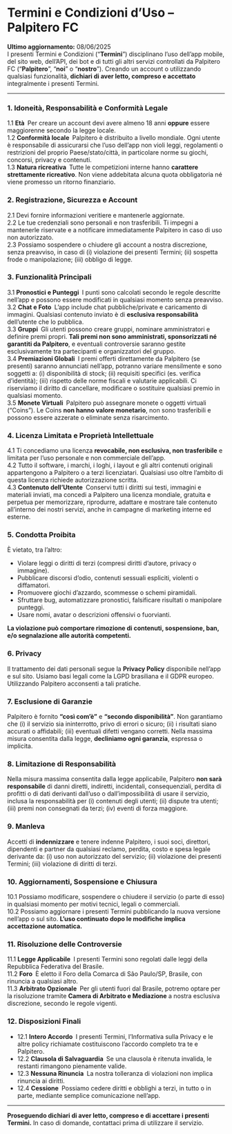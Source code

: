 # Termini e Condizioni d’Uso – **Palpitero FC**

**Ultimo aggiornamento:** 08/06/2025  
I presenti Termini e Condizioni (“**Termini**”) disciplinano l’uso dell’app mobile, del sito web, dell’API, dei bot e di tutti gli altri servizi controllati da Palpitero FC (“**Palpitero**”, “**noi**” o “**nostro**”). Creando un account o utilizzando qualsiasi funzionalità, **dichiari di aver letto, compreso e accettato** integralmente i presenti Termini.

---

### 1. Idoneità, Responsabilità e Conformità Legale  
1.1 **Età** Per creare un account devi avere almeno 18 anni **oppure** essere maggiorenne secondo la legge locale.  
1.2 **Conformità locale** Palpitero è distribuito a livello mondiale. Ogni utente è responsabile di assicurarsi che l’uso dell’app non violi leggi, regolamenti o restrizioni del proprio Paese/stato/città, in particolare norme su giochi, concorsi, privacy e contenuti.  
1.3 **Natura ricreativa** Tutte le competizioni interne hanno **carattere strettamente ricreativo**. Non viene addebitata alcuna quota obbligatoria né viene promesso un ritorno finanziario.

### 2. Registrazione, Sicurezza e Account  
2.1 Devi fornire informazioni veritiere e mantenerle aggiornate.  
2.2 Le tue credenziali sono personali e non trasferibili. Ti impegni a mantenerle riservate e a notificare immediatamente Palpitero in caso di uso non autorizzato.  
2.3 Possiamo sospendere o chiudere gli account a nostra discrezione, senza preavviso, in caso di (i) violazione dei presenti Termini; (ii) sospetta frode o manipolazione; (iii) obbligo di legge.

### 3. Funzionalità Principali  
3.1 **Pronostici e Punteggi** I punti sono calcolati secondo le regole descritte nell’app e possono essere modificati in qualsiasi momento senza preavviso.  
3.2 **Chat e Foto** L’app include chat pubbliche/private e caricamento di immagini. Qualsiasi contenuto inviato è di **esclusiva responsabilità** dell’utente che lo pubblica.  
3.3 **Gruppi** Gli utenti possono creare gruppi, nominare amministratori e definire premi propri. **Tali premi non sono amministrati, sponsorizzati né garantiti da Palpitero**, e eventuali controversie saranno gestite esclusivamente tra partecipanti e organizzatori del gruppo.  
3.4 **Premiazioni Globali** I premi offerti direttamente da Palpitero (se presenti) saranno annunciati nell’app, potranno variare mensilmente e sono soggetti a: (i) disponibilità di stock; (ii) requisiti specifici (es. verifica d’identità); (iii) rispetto delle norme fiscali e valutarie applicabili. Ci riserviamo il diritto di cancellare, modificare o sostituire qualsiasi premio in qualsiasi momento.  
3.5 **Monete Virtuali** Palpitero può assegnare monete o oggetti virtuali (“Coins”). Le Coins **non hanno valore monetario**, non sono trasferibili e possono essere azzerate o eliminate senza risarcimento.

### 4. Licenza Limitata e Proprietà Intellettuale  
4.1 Ti concediamo una licenza **revocabile, non esclusiva, non trasferibile** e limitata per l’uso personale e non commerciale dell’app.  
4.2 Tutto il software, i marchi, i loghi, i layout e gli altri contenuti originali appartengono a Palpitero o a terzi licenziatari. Qualsiasi uso oltre l’ambito di questa licenza richiede autorizzazione scritta.  
4.3 **Contenuto dell’Utente** Conservi tutti i diritti sui testi, immagini e materiali inviati, ma concedi a Palpitero una licenza mondiale, gratuita e perpetua per memorizzare, riprodurre, adattare e mostrare tale contenuto all’interno dei nostri servizi, anche in campagne di marketing interne ed esterne.

### 5. Condotta Proibita  
È vietato, tra l’altro:  
- Violare leggi o diritti di terzi (compresi diritti d’autore, privacy o immagine).  
- Pubblicare discorsi d’odio, contenuti sessuali espliciti, violenti o diffamatori.  
- Promuovere giochi d’azzardo, scommesse o schemi piramidali.  
- Sfruttare bug, automatizzare pronostici, falsificare risultati o manipolare punteggi.  
- Usare nomi, avatar o descrizioni offensivi o fuorvianti.

**La violazione può comportare rimozione di contenuti, sospensione, ban, e/o segnalazione alle autorità competenti.**

### 6. Privacy  
Il trattamento dei dati personali segue la **Privacy Policy** disponibile nell’app e sul sito. Usiamo basi legali come la LGPD brasiliana e il GDPR europeo. Utilizzando Palpitero acconsenti a tali pratiche.

### 7. Esclusione di Garanzie  
Palpitero è fornito **“così com’è”** e **“secondo disponibilità”**. Non garantiamo che (i) il servizio sia ininterrotto, privo di errori o sicuro; (ii) i risultati siano accurati o affidabili; (iii) eventuali difetti vengano corretti. Nella massima misura consentita dalla legge, **decliniamo ogni garanzia**, espressa o implicita.

### 8. Limitazione di Responsabilità  
Nella misura massima consentita dalla legge applicabile, Palpitero **non sarà responsabile** di danni diretti, indiretti, incidentali, consequenziali, perdita di profitti o di dati derivanti dall’uso o dall’impossibilità di usare il servizio, inclusa la responsabilità per (i) contenuti degli utenti; (ii) dispute tra utenti; (iii) premi non consegnati da terzi; (iv) eventi di forza maggiore.

### 9. Manleva  
Accetti di **indennizzare** e tenere indenne Palpitero, i suoi soci, direttori, dipendenti e partner da qualsiasi reclamo, perdita, costo e spesa legale derivante da: (i) uso non autorizzato del servizio; (ii) violazione dei presenti Termini; (iii) violazione di diritti di terzi.

### 10. Aggiornamenti, Sospensione e Chiusura  
10.1 Possiamo modificare, sospendere o chiudere il servizio (o parte di esso) in qualsiasi momento per motivi tecnici, legali o commerciali.  
10.2 Possiamo aggiornare i presenti Termini pubblicando la nuova versione nell’app o sul sito. **L’uso continuato dopo le modifiche implica accettazione automatica.**

### 11. Risoluzione delle Controversie  
11.1 **Legge Applicabile** I presenti Termini sono regolati dalle leggi della Repubblica Federativa del Brasile.  
11.2 **Foro** È eletto il Foro della Comarca di São Paulo/SP, Brasile, con rinuncia a qualsiasi altro.  
11.3 **Arbitrato Opzionale** Per gli utenti fuori dal Brasile, potremo optare per la risoluzione tramite **Camera di Arbitrato e Mediazione** a nostra esclusiva discrezione, secondo le regole vigenti.

### 12. Disposizioni Finali  
- 12.1 **Intero Accordo** I presenti Termini, l’Informativa sulla Privacy e le altre policy richiamate costituiscono l’accordo completo tra te e Palpitero.  
- 12.2 **Clausola di Salvaguardia** Se una clausola è ritenuta invalida, le restanti rimangono pienamente valide.  
- 12.3 **Nessuna Rinuncia** La nostra tolleranza di violazioni non implica rinuncia ai diritti.  
- 12.4 **Cessione** Possiamo cedere diritti e obblighi a terzi, in tutto o in parte, mediante semplice comunicazione nell’app.
---

**Proseguendo dichiari di aver letto, compreso e di accettare i presenti Termini.** In caso di domande, contattaci prima di utilizzare il servizio.
